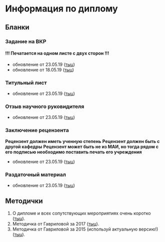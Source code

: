 # Информация по диплому

## Бланки

### Задание на ВКР
#### !!! Печатается на одном листе с двух сторон !!!
- oбновление от 23.05.19 ([тыц](https://drive.google.com/file/d/1_M_ZeCUmxCsiY6CHAArc52LsScdRS2Wk/view?usp=sharing "тыц"))
- обновление от 18.05.19 ([тыц](https://drive.google.com/file/d/1oQjo4i0bGcDUbl8k6fBuxMj6enSSPhas/view?usp=sharing "тыц"))

### Титульный лист
- обновление от 23.05.19 ([тыц](https://drive.google.com/file/d/1KOLxUBGOLkXdHWdX746yauNmDyUiiSbo/view?usp=sharing "тыц"))

### Отзыв научного руковидителя
- обновление от 23.05.19 ([тыц](https://drive.google.com/file/d/1AODb9nu5INF_It8LCcc0iVk141EZRsN_/view?usp=sharing "тыц"))

### Заключение рецензента
**Рецензент должен иметь ученную степень**
**Рецензент должен быть с другой кафедры**
**Рецензент может быть не из МАИ, но тогда рядом с его
подписью необходимо поставить печать его учреждения**
- обновление от 23.05.19 ([тыц](https://drive.google.com/file/d/1qRfnkH-x0TzHwU5W5bVkxTgP3NbsoBX8/view?usp=sharing "тыц"))

### Раздаточный материал
- обновление от 23.05.19 ([тыц](https://drive.google.com/file/d/1ui7Sq2l4r3GaAU7dIqBTTjBC0PEkj9ej/view?usp=sharing "тыц"))

## Методички
1. О дипломе и всех сопутствующих мероприятиях очень коротко ([тыц](https://drive.google.com/file/d/1czgr2QbbMMd7DcG4d4FFIdN0lSafv3uR/view?usp=sharing "тыц")).
2. Методичка от Гавриловой за 2017 ([тыц](https://drive.google.com/file/d/1HVmBFeEifC7cWTcM-A3QLPkIsc7Bz6_e/view?usp=sharing "тыц")).
3. Методичка от Гавриловой за 2015 (используй актуальную версию!) ([тыц](https://drive.google.com/file/d/1GA6THhqPpC4UMkBAcgLZmyYW1ms5GZEK/view?usp=sharing "тыц")).

